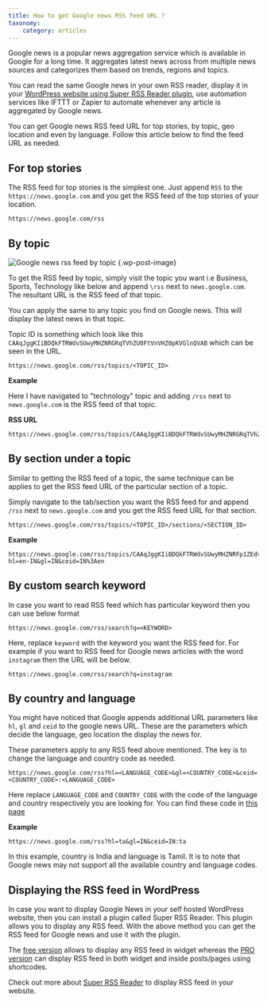 ```yaml
---
title: How to get Google news RSS feed URL ?
taxonomy:
    category: articles
---
```


Google news is a popular news aggregation service which is available in Google for a long time. It aggregates latest news across from multiple news sources and categorizes them based on trends, regions and topics.

You can read the same Google news in your own RSS reader, display it in your [WordPress website using Super RSS Reader plugin](/wordpress-plugins/super-rss-reader-pro/), use automation services like IFTTT or Zapier to automate whenever any article is aggregated by Google news.

You can get Google news RSS feed URL for top stories, by topic, geo location and even by language. Follow this article below to find the feed URL as needed.

## For top stories

The RSS feed for top stories is the simplest one. Just append `RSS` to the `https://news.google.com` and you get the RSS feed of the top stories of your location.

    https://news.google.com/rss

## By topic

![Google news rss feed by topic](/_images/google-news-rss-feed-1.png) {.wp-post-image}

To get the RSS feed by topic, simply visit the topic you want i.e Business, Sports, Technology like below and append `\rss` next to `news.google.com`. The resultant URL is the RSS feed of that topic.

You can apply the same to any topic you find on Google news. This will display the latest news in that topic.

Topic ID is something which look like this `CAAqJggKIiBDQkFTRWdvSUwyMHZNRGRqTVhZU0FtVnVHZ0pKVGlnQVAB` which can be seen in the URL.

    https://news.google.com/rss/topics/<TOPIC_ID>

__Example__

Here I have navigated to "technology" topic and adding `/rss` next to `news.google.com` is the RSS feed of that topic.

__RSS URL__

    https://news.google.com/rss/topics/CAAqJggKIiBDQkFTRWdvSUwyMHZNRGRqTVhZU0FtVnVHZ0pKVGlnQVAB

## By section under a topic

Similar to getting the RSS feed of a topic, the same technique can be applies to get the RSS feed URL of the particular section of a topic.

Simply navigate to the tab/section you want the RSS feed for and append `/rss` next to `news.google.com` and you get the RSS feed URL for that section.

    https://news.google.com/rss/topics/<TOPIC_ID>/sections/<SECTION_ID>

__Example__

    https://news.google.com/rss/topics/CAAqJggKIiBDQkFTRWdvSUwyMHZNRFp1ZEdvU0FtVnVHZ0pKVGlnQVAB/sections/CAQiSkNCQVNNUW9JTDIwdk1EWnVkR29TQldWdUxVZENHZ0pKVGlJT0NBUWFDZ29JTDIwdk1EZGljekFxQ2dvSUVnWlVaVzV1YVhNb0FBKi4IACoqCAoiJENCQVNGUW9JTDIwdk1EWnVkR29TQldWdUxVZENHZ0pKVGlnQVABUAE?hl=en-IN&gl=IN&ceid=IN%3Aen

## By custom search keyword

In case you want to read RSS feed which has particular keyword then you can use below format

    https://news.google.com/rss/search?q=<KEYWORD>

Here, replace `keyword` with the keyword you want the RSS feed for. For example if you want to RSS feed for Google news articles with the word `instagram` then the URL will be below.

    https://news.google.com/rss/search?q=instagram

## By country and language

You might have noticed that Google appends additional URL parameters like `hl`, `gl` and `ceid` to the google news URL. These are the parameters which decide the language, geo location the display the news for.

These parameters apply to any RSS feed above mentioned. The key is to change the language and country code as needed.

    https://news.google.com/rss?hl=<LANGUAGE_CODE>&gl=<COUNTRY_CODE>&ceid=<COUNTRY_CODE>:<LANGUAGE_CODE>

Here replace `LANGUAGE_CODE` and `COUNTRY_CODE` with the code of the language and country respectively you are looking for. You can find these code in [this page](https://www.fincher.org/Utilities/CountryLanguageList.shtml)

__Example__

    https://news.google.com/rss?hl=ta&gl=IN&ceid=IN:ta

In this example, country is India and language is Tamil. It is to note that Google news may not support all the available country and language codes.

## Displaying the RSS feed in WordPress

In case you want to display Google News in your self hosted WordPress website, then you can install a plugin called Super RSS Reader. This plugin allows you to display any RSS feed. With the above method you can get the RSS feed for Google news and use it with the plugin.

The [free version](https://wordpress.org/plugins/super-rss-reader/) allows to display any RSS feed in widget whereas the [PRO version](/wordpress-plugins/super-rss-reader-pro/) can display RSS feed in both widget and inside posts/pages using shortcodes.

Check out more about [Super RSS Reader](/wordpress-plugins/super-rss-reader/) to display RSS feed in your website.

